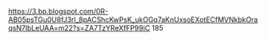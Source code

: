 https://3.bp.blogspot.com/0R-AB05psTGu0U8fJ3rl_8pACShcKwPsK_ukOGq7aKnUxsoEXotECfMVNkbkOraqsN7lbLeUAA=m22?s=ZA7TzYReXfFP99iC 185

